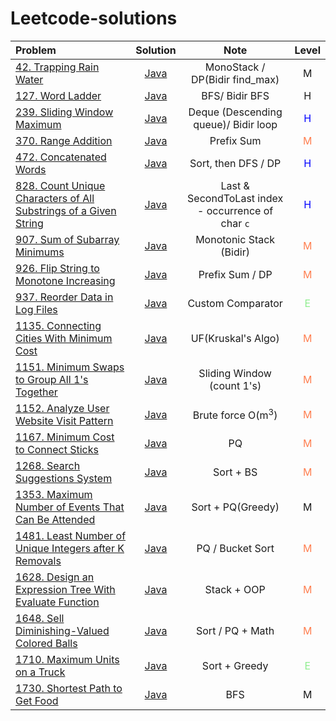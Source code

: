 # Leetcode-solutions

| Problem|  Solution | Note | Level  | 
|:---|:---:|:---:|:---:|
|[42. Trapping Rain Water](https://leetcode.com/problems/trapping-rain-water/)| [Java]() | MonoStack / DP(Bidir find_max) | M |
|[127. Word Ladder](https://leetcode.com/problems/word-ladder/)| [Java]() | BFS/ Bidir BFS | H|
|[239. Sliding Window Maximum](https://leetcode.com/problems/sliding-window-maximum/)|[Java]()| Deque (Descending queue)/ Bidir loop | <span style="color:Blue   ">H</span> |
|[370. Range Addition](https://leetcode.com/problems/range-addition/)|[Java]()| Prefix Sum | <span style="color:coral ">M</span> |
|[472. Concatenated Words](https://leetcode.com/problems/concatenated-words/)|[Java]()| Sort, then DFS / DP | <span style="color:Blue   ">H</span>|
| [828. Count Unique Characters of All Substrings of a Given String](https://leetcode.com/problems/count-unique-characters-of-all-substrings-of-a-given-string/)  |  [Java](https://leetcode.com/problems/reorder-data-in-log-files/) | Last & SecondToLast index - occurrence of char `c`  | <span style="color:Blue   ">H</span> | 
|[907. Sum of Subarray Minimums](https://leetcode.com/problems/sum-of-subarray-minimums/)| [Java]() | Monotonic Stack (Bidir) | <span style="color:coral ">M</span> | 
|[926. Flip String to Monotone Increasing](https://leetcode.com/problems/flip-string-to-monotone-increasing/)|[Java]()| Prefix Sum / DP| <span style="color:coral ">M</span> |
| [937. Reorder Data in Log Files](https://leetcode.com/problems/reorder-data-in-log-files/)  | [Java](https://leetcode.com/problems/reorder-data-in-log-files/)   | Custom Comparator  | <span style="color:lightgreen">E</span>  |   
|[1135. Connecting Cities With Minimum Cost](https://leetcode.com/problems/connecting-cities-with-minimum-cost/)|[Java]()| UF(Kruskal's Algo) |<span style="color:coral ">M</span>|
|[1151. Minimum Swaps to Group All 1's Together](https://leetcode.com/problems/minimum-swaps-to-group-all-1s-together/)|[Java]()|Sliding Window (count 1's)|<span style="color:coral ">M</span>|
|[1152. Analyze User Website Visit Pattern](https://leetcode.com/problems/analyze-user-website-visit-pattern/)|[Java]()|Brute force O(m<sup>3</sup>)|<span style="color:coral ">M</span>|
|[1167. Minimum Cost to Connect Sticks](https://leetcode.com/problems/minimum-cost-to-connect-sticks/)|[Java]()| PQ | <span style="color:coral ">M</span>|
|[1268. Search Suggestions System](https://leetcode.com/problems/search-suggestions-system/solution/) | [Java](https://leetcode.com/problems/reorder-data-in-log-files/)  |  Sort + BS | <span style="color:coral ">M</span>  |   
|[1353. Maximum Number of Events That Can Be Attended](https://leetcode.com/problems/maximum-number-of-events-that-can-be-attended/)| [Java]() | Sort + PQ(Greedy) | M |
|[1481. Least Number of Unique Integers after K Removals](https://leetcode.com/problems/least-number-of-unique-integers-after-k-removals/)| [Java]() | PQ / Bucket Sort | <span style="color:coral ">M</span> |
|[1628. Design an Expression Tree With Evaluate Function](https://leetcode.com/problems/design-an-expression-tree-with-evaluate-function/)| [Java]() | Stack + OOP | <span style="color:coral ">M</span> |
|[1648. Sell Diminishing-Valued Colored Balls](https://leetcode.com/problems/sell-diminishing-valued-colored-balls/)|[Java]()| Sort / PQ + Math| <span style="color:coral ">M</span>|
|[1710. Maximum Units on a Truck](https://leetcode.com/problems/maximum-units-on-a-truck/solution/)  | [Java]()  | Sort + Greedy  | <span style="color:lightgreen">E</span>  |   
|[1730. Shortest Path to Get Food](https://leetcode.com/problems/shortest-path-to-get-food/)| [Java]() | BFS | M |

